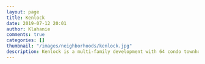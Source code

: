 ```yaml
---
layout: page
title: Kenlock
date: 2019-07-12 20:01
author: Klahanie
comments: true
categories: []
thumbnail: "/images/neighborhoods/kenlock.jpg"
description: Kenlock is a multi-family development with 64 condo townhomes. It is located across from the Lakeside Park and main office area which has amenities such as a swimming pool, two play structures, two tennis courts, basketball courts, large open grassy area, and access to Yellow Lake and Yellow Lake trail.
---
```

<object type="image/svg+xml" data="{{site.url}}images/neighborhoods/kenlock.svg" class="img-fluid"/>